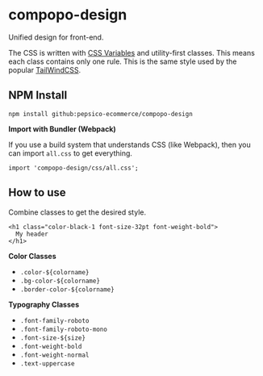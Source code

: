 # compopo-design
Unified design for front-end.

The CSS is written with [CSS Variables](https://developer.mozilla.org/en-US/docs/Web/CSS/Using_CSS_custom_properties) and utility-first classes. This means each class contains only one rule. This is the same style used by the popular [TailWindCSS](https://tailwindcss.com).


## NPM Install
```
npm install github:pepsico-ecommerce/compopo-design
```

**Import with Bundler (Webpack)**

If you use a build system that understands CSS (like Webpack), then you can import `all.css` to get everything.

```
import 'compopo-design/css/all.css';
```


## How to use

Combine classes to get the desired style.

```
<h1 class="color-black-1 font-size-32pt font-weight-bold">
  My header
</h1>
```


**Color Classes**

* `.color-${colorname}`
* `.bg-color-${colorname}`
* `.border-color-${colorname}`


**Typography Classes**

* `.font-family-roboto`
* `.font-family-roboto-mono`
* `.font-size-${size}`
* `.font-weight-bold`
* `.font-weight-normal`
* `.text-uppercase`
